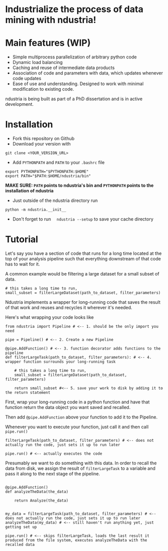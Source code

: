# Industrialize the process of data mining with ndustria! 

# Main features (WIP)

* Simple multiprocess parallelization of arbitrary python code
* Dynamic load balancing
* Caching and reuse of intermediate data products
* Association of code and parameters with data, which updates whenever code updates
* Ease of use and understanding. Designed to work with minimal modification to existing code. 

ndustria is being built as part of a PhD dissertation and is in active development.

# Installation

* Fork this repository on Github
* Download your version with 

`git clone <YOUR_VERSION_URL>`

* Add `PYTHONPATH` and `PATH` to your `.bashrc` file 

```
export PYTHONPATH="$PYTHONPATH:$HOME"
export PATH="$PATH:$HOME/ndustria/bin"
```

**MAKE SURE: `PATH` points to ndustria's bin and `PYTHONPATH` points to the installation of ndustria**

* Just outside of the ndustria directory run  

```
python -m ndustria.__init__
```

* Don't forget to run `  ndustria --setup` to save your cache directory 


# Tutorial

Let's say you have a section of code that runs for a long time located at the top
of your analysis pipeline such that everything downstream of that code has to wait
for it. 

A common example would be filtering a large dataset for a small subset of data. 


```
# this takes a long time to run, 
small_subset = filterLargeDataset(path_to_dataset, filter_parameters)

```


Ndustria implements a wrapper for long-running code that saves the result of that 
work and reuses and recycles it wherever it's needed. 


Here's what wrapping your code looks like
```
from ndustria import Pipeline # <-- 1. should be the only import you need

pipe = Pipeline() # <-- 2. Create a new Pipeline

@pipe.AddFunction() # <-- 3. function decorator adds functions to the pipeline
def filterLargeTask(path_to_dataset, filter_parameters): # <-- 4. wrapper function surrounds your long-running task

    # this takes a long time to run, 
    small_subset = filterLargeDataset(path_to_dataset, filter_parameters)

    return small_subset #<-- 5. save your work to disk by adding it to the return statement
```

First, wrap your long-running code in a python function and have that function
return the data object you want saved and recalled. 

Then add `@pipe.AddFunction` above your function to add it to the Pipeline.

Whenever you want to execute your function, just call it and then call `pipe.run()`

```
filterLargeTask(path_to_dataset, filter_parameters) # <-- does not actually run the code, just sets it up to run later

pipe.run() # <-- actually executes the code
```

Presumably we want to do something with this data. In order to recall the data from disk, 
we assign the result of `filterLargeTask` to a variable and pass it along to the next stage 
of the pipeline. 

```

@pipe.AddFunction()
def analyzeTheData(the_data)

    return Analyze(the_data)


my_data = filterLargeTask(path_to_dataset, filter_parameters) # <-- does not actually run the code, just sets it up to run later
analyzeTheData(my_data) # <-- still haven't run anything yet, just getting set up

pipe.run() # <-- skips filterLargeTask, loads the last result it produced from the file system, executes analyzeTheData with the recalled data
```





